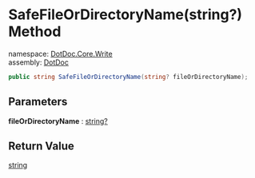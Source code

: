 ﻿# SafeFileOrDirectoryName\(string?\) Method

namespace: [DotDoc\.Core\.Write](../../DotDoc.Core.Write.md)<br />
assembly: [DotDoc](../../../DotDoc.md)



```csharp
public string SafeFileOrDirectoryName(string? fileOrDirectoryName);
```

## Parameters

__fileOrDirectoryName__ : [string?](https://docs.microsoft.com/ja-jp/dotnet/api/System.String)



## Return Value

[string](https://docs.microsoft.com/ja-jp/dotnet/api/System.String)



